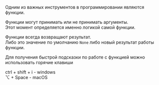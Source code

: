 Одним из важных инструментов в программировании являются функции.

Функции могут принимать или не принимать аргументы.  
Этот момент определяется именно логикой самой функции.

Функции всегда возвращают результат.  
Либо это значение по умолчанию `None` либо новый результат работы функции.

<div class="hint">
  Для получения быстрой подсказки по работе с функцией можно использовать горячие клавиши
  
  ctrl + shift + i - windows  
  ⌥ + Space - macOS
</div>

